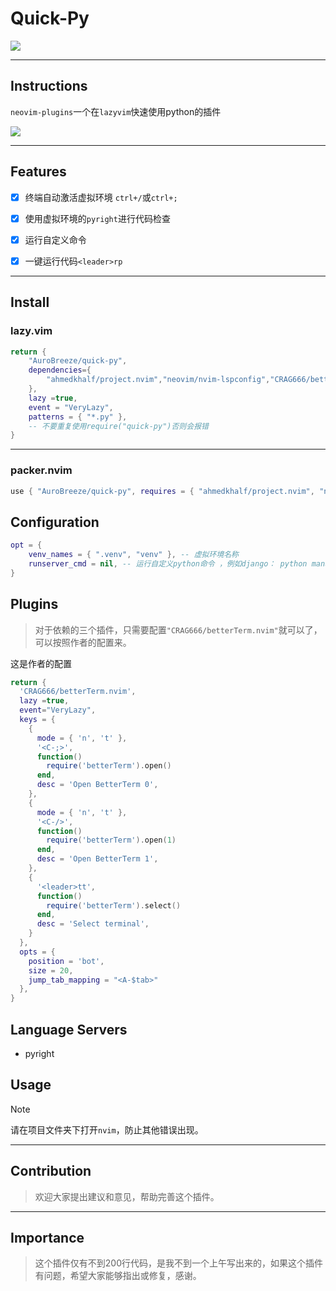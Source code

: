 # Quick-Py

<a href="https://dotfyle.com/plugins/AuroBreeze/quick-py">
	<img src="https://dotfyle.com/plugins/AuroBreeze/quick-py/shield?style=for-the-badge" />
</a>

--- 

## Instructions

`neovim-plugins`一个在`lazyvim`快速使用python的插件

![](./docs/Quick-py.gif)

---

## Features
- [x] 终端自动激活虚拟环境 `ctrl+/`或`ctrl+;`
- [x] 使用虚拟环境的`pyright`进行代码检查
- [x] 运行自定义命令
- [x] 一键运行代码`<leader>rp`


---

## Install 

### lazy.vim

```lua
return {
    "AuroBreeze/quick-py",
    dependencies={
        "ahmedkhalf/project.nvim","neovim/nvim-lspconfig","CRAG666/betterTerm.nvim"
    },
    lazy =true,
    event = "VeryLazy",
    patterns = { "*.py" },
    -- 不要重复使用require("quick-py")否则会报错
}
```
---

### packer.nvim

```lua
use { "AuroBreeze/quick-py", requires = { "ahmedkhalf/project.nvim", "neovim/nvim-lspconfig","CRAG666/betterTerm.nvim" } }
```
## Configuration

```lua
opt = {
    venv_names = { ".venv", "venv" }, -- 虚拟环境名称
    runserver_cmd = nil, -- 运行自定义python命令 ，例如django： python manage.py runserver
}

```

## Plugins

> 对于依赖的三个插件，只需要配置`"CRAG666/betterTerm.nvim"`就可以了，可以按照作者的配置来。

这是作者的配置

```lua
return {
  'CRAG666/betterTerm.nvim',
  lazy =true,
  event="VeryLazy",
  keys = {
    {
      mode = { 'n', 't' },
      '<C-;>',
      function()
        require('betterTerm').open()
      end,
      desc = 'Open BetterTerm 0',
    },
    {
      mode = { 'n', 't' },
      '<C-/>',
      function()
        require('betterTerm').open(1)
      end,
      desc = 'Open BetterTerm 1',
    },
    {
      '<leader>tt',
      function()
        require('betterTerm').select()
      end,
      desc = 'Select terminal',
    }
  },
  opts = {
    position = 'bot',
    size = 20,
    jump_tab_mapping = "<A-$tab>"
  },
}
```

## Language Servers

+ pyright

## Usage

> [!NOTE]
> 请在项目文件夹下打开`nvim`，防止其他错误出现。

---

## Contribution
> 欢迎大家提出建议和意见，帮助完善这个插件。

---

## Importance
> 这个插件仅有不到200行代码，是我不到一个上午写出来的，如果这个插件有问题，希望大家能够指出或修复，感谢。
